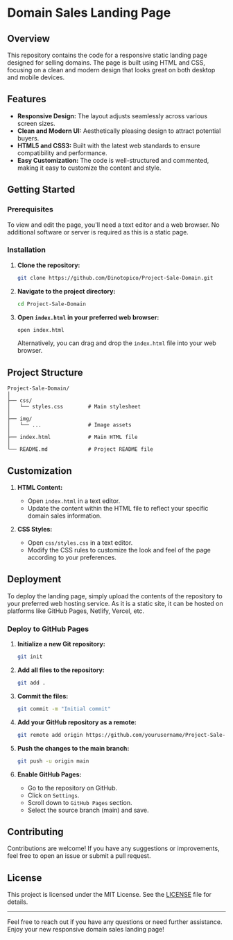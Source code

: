 # Domain Sales Landing Page

## Overview

This repository contains the code for a responsive static landing page designed for selling domains. The page is built using HTML and CSS, focusing on a clean and modern design that looks great on both desktop and mobile devices.

## Features

- **Responsive Design:** The layout adjusts seamlessly across various screen sizes.
- **Clean and Modern UI:** Aesthetically pleasing design to attract potential buyers.
- **HTML5 and CSS3:** Built with the latest web standards to ensure compatibility and performance.
- **Easy Customization:** The code is well-structured and commented, making it easy to customize the content and style.

## Getting Started

### Prerequisites

To view and edit the page, you'll need a text editor and a web browser. No additional software or server is required as this is a static page.

### Installation

1. **Clone the repository:**

    ```sh
    git clone https://github.com/Dinotopico/Project-Sale-Domain.git
    ```

2. **Navigate to the project directory:**

    ```sh
    cd Project-Sale-Domain
    ```

3. **Open `index.html` in your preferred web browser:**

    ```sh
    open index.html
    ```

    Alternatively, you can drag and drop the `index.html` file into your web browser.

## Project Structure

```
Project-Sale-Domain/
│
├── css/
│   └── styles.css        # Main stylesheet
│
├── img/
│   └── ...               # Image assets
│
├── index.html            # Main HTML file
│
└── README.md             # Project README file
```

## Customization

1. **HTML Content:**
   - Open `index.html` in a text editor.
   - Update the content within the HTML file to reflect your specific domain sales information.

2. **CSS Styles:**
   - Open `css/styles.css` in a text editor.
   - Modify the CSS rules to customize the look and feel of the page according to your preferences.

## Deployment

To deploy the landing page, simply upload the contents of the repository to your preferred web hosting service. As it is a static site, it can be hosted on platforms like GitHub Pages, Netlify, Vercel, etc.

### Deploy to GitHub Pages

1. **Initialize a new Git repository:**

    ```sh
    git init
    ```

2. **Add all files to the repository:**

    ```sh
    git add .
    ```

3. **Commit the files:**

    ```sh
    git commit -m "Initial commit"
    ```

4. **Add your GitHub repository as a remote:**

    ```sh
    git remote add origin https://github.com/yourusername/Project-Sale-Domain.git
    ```

5. **Push the changes to the main branch:**

    ```sh
    git push -u origin main
    ```

6. **Enable GitHub Pages:**
   - Go to the repository on GitHub.
   - Click on `Settings`.
   - Scroll down to `GitHub Pages` section.
   - Select the source branch (main) and save.

## Contributing

Contributions are welcome! If you have any suggestions or improvements, feel free to open an issue or submit a pull request.

## License

This project is licensed under the MIT License. See the [LICENSE](LICENSE) file for details.

---

Feel free to reach out if you have any questions or need further assistance. Enjoy your new responsive domain sales landing page!
